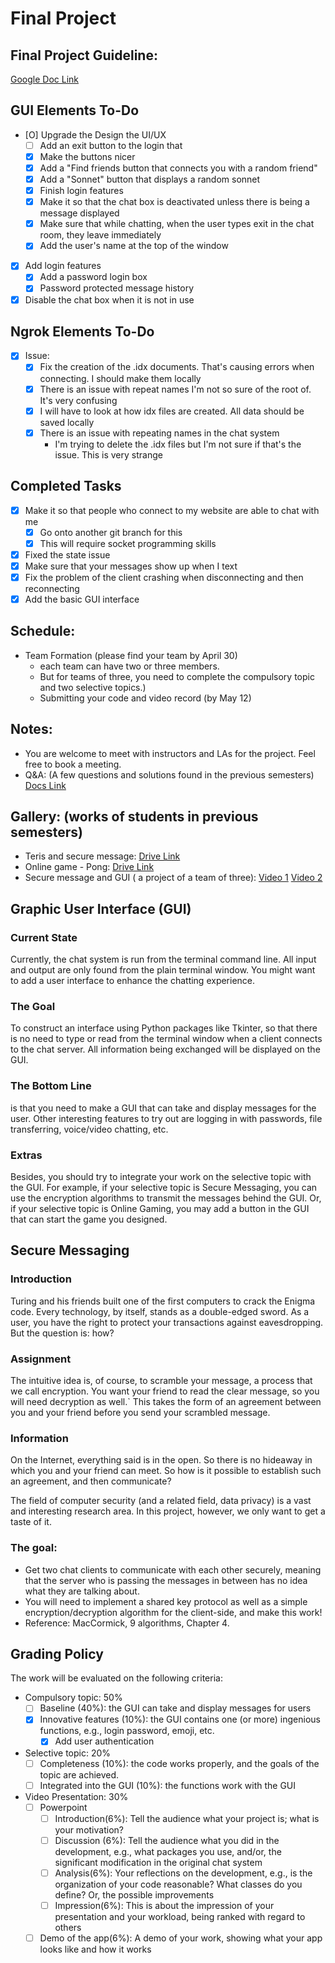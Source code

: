 # Final Project

## Final Project Guideline:  
[Google Doc Link](https://docs.google.com/document/d/1SU8x_TNHdjzocSAzvC8QoXhl9OhHDEsWQrIHwncAQSI/edit?usp=sharing) 

## GUI Elements To-Do
- [O] Upgrade the Design the UI/UX
    - [ ] Add an exit button to the login that
    - [X] Make the buttons nicer
    - [X] Add a "Find friends button that connects you with a random friend"
    - [X] Add a "Sonnet" button that displays a random sonnet
    - [X] Finish login features
    - [X] Make it so that the chat box is deactivated unless there is being a message displayed
    - [X] Make sure that while chatting, when the user types exit in the chat room, they leave immediately
    - [X] Add the user's name at the top of the window
- [X] Add login features
    - [X] Add a password login box
    - [X] Password protected message history
- [X] Disable the chat box when it is not in use

## Ngrok Elements To-Do
- [X] Issue:
    - [X] Fix the creation of the .idx documents. That's causing errors when connecting. I should make them locally
    - [X] There is an issue with repeat names I'm not so sure of the root of. It's very confusing
    - [X] I will have to look at how idx files are created. All data should be saved locally
    - [X] There is an issue with repeating names in the chat system
        - I'm trying to delete the .idx files but I'm not sure if that's the issue. This is very strange
## Completed Tasks
- [X] Make it so that people who connect to my website are able to chat with me
    - [X] Go onto another git branch for this
    - [X] This will require socket programming skills
- [X] Fixed the state issue
- [X] Make sure that your messages show up when I text
- [X] Fix the problem of the client crashing when disconnecting and then reconnecting
- [X] Add the basic GUI interface

## Schedule:
- Team Formation (please find your team by April 30)
    - each team can have two or three members.
    - But for teams of three, you need to complete the compulsory topic and two selective topics.)
    - Submitting your code and video record (by May 12)
    
## Notes:
- You are welcome to meet with instructors and LAs for the project. Feel free to book a meeting.
- Q&A: (A few questions and solutions found in the previous semesters) [Docs Link](https://docs.google.com/document/d/1VGs13szC3GiDqtlSiaJRoMwcjUz3fRV18LoXR2kd5sE/edit?usp=sharing) 
## Gallery: (works of students in previous semesters)
- Teris and secure message: [Drive Link](https://drive.google.com/file/d/16kr_c9RbebGZiefRRDeyR3boGF0b6DNk/view?usp=sharing) 
- Online game - Pong: [Drive Link](https://drive.google.com/file/d/14nb__fM5pX4BG5gZwVJYo0amWJdxDBIM/view?usp=sharing) 
- Secure message and GUI ( a project of a team of three): [Video 1](https://drive.google.com/file/d/1GXiGjgzgAslYVLCWDHSJI7crEgkO5-uV/view?usp=sharing) [Video 2](https://drive.google.com/file/d/19VRoLFmyIIF-P8wmsN5_Z2thAE6VLIpO/view?usp=sharing)

## Graphic User Interface (GUI) 

### Current State
Currently, the chat system is run from the terminal command line. All input and output are only found from the plain terminal window. You might want to add a user interface to enhance the chatting experience. 

### The Goal
To construct an interface using Python packages like Tkinter, so that there is no need to type or read from the terminal window when a client connects to the chat server. All information being exchanged will be displayed on the GUI.

### The Bottom Line 
is that you need to make a GUI that can take and display messages for the user. Other interesting features to try out are logging in with passwords, file transferring, voice/video chatting, etc. 

### Extras
Besides, you should try to integrate your work on the selective topic with the GUI. For example, if your selective topic is Secure Messaging, you can use the encryption algorithms to transmit the messages behind the GUI. Or, if your selective topic is Online Gaming, you may add a button in the GUI that can start the game you designed.

## Secure Messaging 

### Introduction
Turing and his friends built one of the first computers to crack the Enigma code. Every technology, by itself, stands as a double-edged sword. As a user, you have the right to protect your transactions against eavesdropping. 
But the question is: how? 

### Assignment
The intuitive idea is, of course, to scramble your message, a process that we call encryption. You want your friend to read the clear message, so you will need decryption as well.` This takes the form of an agreement between you and your friend before you send your scrambled message. 

### Information
On the Internet, everything said is in the open. So there is no hideaway in which you and your friend can meet. So how is it possible to establish such an agreement, and then communicate? 

The field of computer security (and a related field, data privacy) is a vast and interesting research area. In this project, however, we only want to get a taste of it. 

### The goal: 
* Get two chat clients to communicate with each other securely, meaning that the server who is passing the messages in between has no idea what they are talking about. 
* You will need to implement a shared key protocol as well as a simple encryption/decryption algorithm for the client-side, and make this work!
* Reference: MacCormick, 9 algorithms, Chapter 4. 

## Grading Policy

The work will be evaluated on the following criteria:
-	Compulsory topic: 50% 
    -	[ ] Baseline (40%): the GUI can take and display messages for users 
    -	[X] Innovative features (10%): the GUI contains one (or more) ingenious functions, e.g., login password, emoji, etc.
        - [X] Add user authentication
-	Selective topic: 20%
    -	[ ] Completeness (10%): the code works properly, and the goals of the topic are achieved.
    -	[ ] Integrated into the GUI (10%): the functions work with the GUI
-	Video Presentation: 30%
    - [ ] Powerpoint
        -	[ ] Introduction(6%): Tell the audience what your project is; what is your motivation?
        -	[ ] Discussion (6%): Tell the audience what you did in the development, e.g., what packages you use, and/or, the significant modification in the original chat system
        -	[ ] Analysis(6%): Your reflections on the development, e.g., is the organization of your code reasonable? What classes do you define? Or, the possible improvements
        -	[ ] Impression(6%): This is about the impression of your presentation and your workload, being ranked with regard to others
    -	[ ] Demo of the app(6%): A demo of your work, showing what your app looks like and how it works
